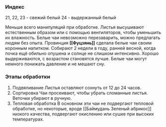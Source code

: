 ### Индекс
21, 22, 23 - свежий белый
24 - выдержанный белый

Меньше всего манипуляций при обработке. Листья высушивают естественным образом или с помощью вентиляторов, чтобы уменьшить их влажность. 
Белые чаи невозможно перезаварить, можно предлагать людям без опыта. 
Провинция **[[Фуцзянь]]** сделала белые чаи своим коронным напитком.
Собирают 2 недели в году, ранней весной, когда почка ещё обильно опушена и солнце не слишком интенсивно.
Хорошо выдерживаются, с возрастом становятся лучше.
Белые чаи могут немного понижать давление и не мешают сну.
### Этапы обработки
1. Подвяливание
Листья оставляют сохнуть от 12 до 24 часов.
2. Сортировка
Чаи просеивают, чтобы убрать сломанные листья. Веточки убирают в ручную.
3. Тепловая обработка
В основном эти чаи не подвергают тепловой обработке, но некоторые, вроде [[Баймудань Зеленый абрикос]] низкого качества, подвергают окислению или сушке при высоких температурах.